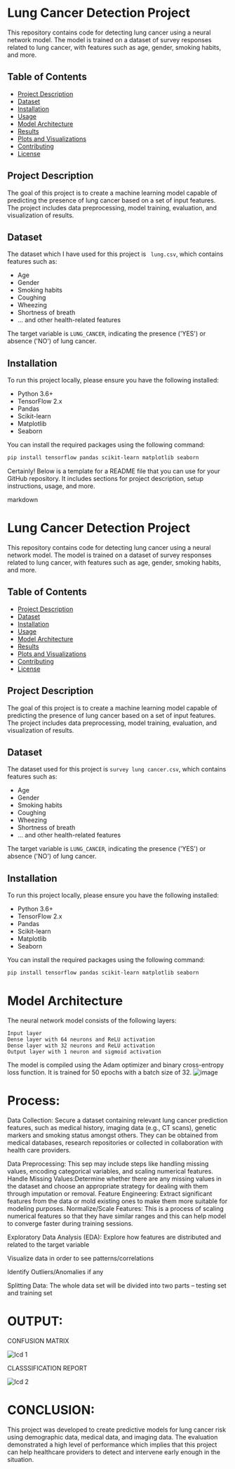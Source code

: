 # Lung Cancer Detection Project

This repository contains code for detecting lung cancer using a neural network model. The model is trained on a dataset of survey responses related to lung cancer, with features such as age, gender, smoking habits, and more.

## Table of Contents
- [Project Description](#project-description)
- [Dataset](#dataset)
- [Installation](#installation)
- [Usage](#usage)
- [Model Architecture](#model-architecture)
- [Results](#results)
- [Plots and Visualizations](#plots-and-visualizations)
- [Contributing](#contributing)
- [License](#license)

## Project Description

The goal of this project is to create a machine learning model capable of predicting the presence of lung cancer based on a set of input features. The project includes data preprocessing, model training, evaluation, and visualization of results.

## Dataset

The dataset which I have used for this project is ` lung.csv`, which contains features such as:

- Age
- Gender
- Smoking habits
- Coughing
- Wheezing
- Shortness of breath
- ... and other health-related features

The target variable is `LUNG_CANCER`, indicating the presence ('YES') or absence ('NO') of lung cancer.

## Installation

To run this project locally, please ensure you have the following installed:

- Python 3.6+
- TensorFlow 2.x
- Pandas
- Scikit-learn
- Matplotlib
- Seaborn

You can install the required packages using the following command:

```bash
pip install tensorflow pandas scikit-learn matplotlib seaborn
```
Certainly! Below is a template for a README file that you can use for your GitHub repository. It includes sections for project description, setup instructions, usage, and more.

markdown

# Lung Cancer Detection Project

This repository contains code for detecting lung cancer using a neural network model. The model is trained on a dataset of survey responses related to lung cancer, with features such as age, gender, smoking habits, and more.

## Table of Contents
- [Project Description](#project-description)
- [Dataset](#dataset)
- [Installation](#installation)
- [Usage](#usage)
- [Model Architecture](#model-architecture)
- [Results](#results)
- [Plots and Visualizations](#plots-and-visualizations)
- [Contributing](#contributing)
- [License](#license)

## Project Description

The goal of this project is to create a machine learning model capable of predicting the presence of lung cancer based on a set of input features. The project includes data preprocessing, model training, evaluation, and visualization of results.

## Dataset

The dataset used for this project is `survey lung cancer.csv`, which contains features such as:

- Age
- Gender
- Smoking habits
- Coughing
- Wheezing
- Shortness of breath
- ... and other health-related features

The target variable is `LUNG_CANCER`, indicating the presence ('YES') or absence ('NO') of lung cancer.

## Installation

To run this project locally, please ensure you have the following installed:

- Python 3.6+
- TensorFlow 2.x
- Pandas
- Scikit-learn
- Matplotlib
- Seaborn

You can install the required packages using the following command:

```bash
pip install tensorflow pandas scikit-learn matplotlib seaborn
```
# Model Architecture

The neural network model consists of the following layers:

    Input layer
    Dense layer with 64 neurons and ReLU activation
    Dense layer with 32 neurons and ReLU activation
    Output layer with 1 neuron and sigmoid activation

The model is compiled using the Adam optimizer and binary cross-entropy loss function. It is trained for 50 epochs with a batch size of 32.
![image](https://github.com/Rama-Lekshmi/lung-cancer-detection/assets/118541549/c0fdf2fe-daf4-4126-9416-9dba20b70845)

# Process:

Data Collection: 
Secure a dataset containing relevant lung cancer prediction features, such as medical history, imaging data (e.g., CT scans), genetic markers and smoking status amongst others. They can be obtained from medical databases, research repositories or collected in collaboration with health care providers.

Data Preprocessing:
This sep may include steps like handling missing values, encoding categorical variables, and scaling numerical features.
Handle Missing Values:Determine whether there are any missing values in the dataset and choose an appropriate strategy for dealing with them through imputation or removal.
Feature Engineering: Extract significant features from the data or mold existing ones to make them more suitable for modeling purposes.
Normalize/Scale Features: This is a process of scaling numerical features so that they have similar ranges and this can help model to converge faster during training sessions.

Exploratory Data Analysis (EDA):
Explore how features are distributed and related to the target variable

Visualize data in order to see patterns/correlations

Identify Outliers/Anomalies if any

Splitting Data: The whole data set will be divided into two parts – testing set and training set

# OUTPUT:

CONFUSION MATRIX

![lcd 1](https://github.com/Rama-Lekshmi/lung-cancer-detection/assets/118541549/2a135545-6ea2-44a0-90a9-2687f96a2d66)

CLASSSIFICATION REPORT

![lcd 2](https://github.com/Rama-Lekshmi/lung-cancer-detection/assets/118541549/1530a049-fc85-47d2-8c90-4387e344d7a5)

# CONCLUSION:
This project was developed to create predictive models for lung cancer risk using demographic data, medical data, and imaging data. The evaluation demonstrated a high level of performance which implies that this project can help healthcare providers to detect and intervene early enough in the situation.
